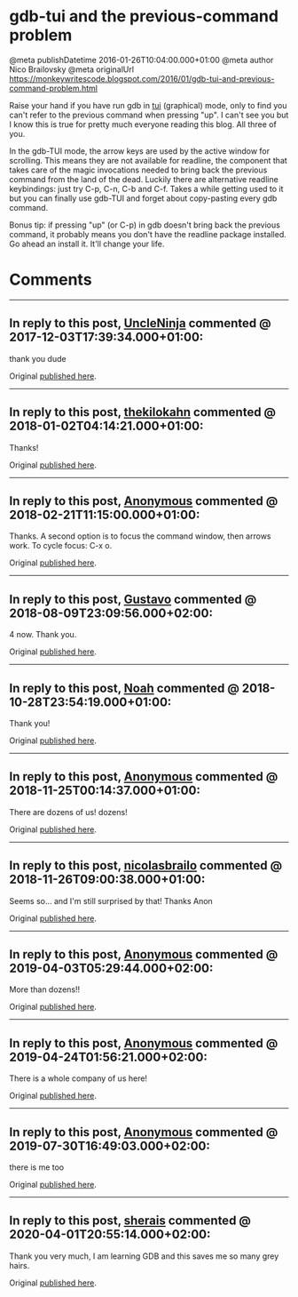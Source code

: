 # gdb-tui and the previous-command problem

@meta publishDatetime 2016-01-26T10:04:00.000+01:00
@meta author Nico Brailovsky
@meta originalUrl https://monkeywritescode.blogspot.com/2016/01/gdb-tui-and-previous-command-problem.html

Raise your hand if you have run gdb in [tui](md_blog/2009/0922_gdbgraphictuimode.md) (graphical) mode, only to find you can't refer to the previous command when pressing "up". I can't see you but I know this is true for pretty much everyone reading this blog. All three of you.

In the gdb-TUI mode, the arrow keys are used by the active window for scrolling. This means they are not available for readline, the component that takes care of the magic invocations needed to bring back the previous command from the land of the dead. Luckily there are alternative readline keybindings: just try C-p, C-n, C-b and C-f. Takes a while getting used to it but you can finally use gdb-TUI and forget about copy-pasting every gdb command.

Bonus tip: if pressing "up" (or C-p) in gdb doesn't bring back the previous command, it probably means you don't have the readline package installed. Go ahead an install it. It'll change your life.


# Comments

---
## In reply to this post, [UncleNinja](md_blog/youfoundadeadlink.md) commented @ 2017-12-03T17:39:34.000+01:00:

thank you dude

Original [published here](md_blog/2016/0126_gdbtuiandthepreviouscommandproblem.md).

---
## In reply to this post, [thekilokahn](md_blog/youfoundadeadlink.md) commented @ 2018-01-02T04:14:21.000+01:00:

Thanks!

Original [published here](md_blog/2016/0126_gdbtuiandthepreviouscommandproblem.md).

---
## In reply to this post, [Anonymous]() commented @ 2018-02-21T11:15:00.000+01:00:

Thanks. A second option is to focus the command window, then arrows work. To cycle focus: C-x o.

Original [published here](md_blog/2016/0126_gdbtuiandthepreviouscommandproblem.md).

---
## In reply to this post, [Gustavo]() commented @ 2018-08-09T23:09:56.000+02:00:

4 now. Thank you.

Original [published here](md_blog/2016/0126_gdbtuiandthepreviouscommandproblem.md).

---
## In reply to this post, [Noah]() commented @ 2018-10-28T23:54:19.000+01:00:

Thank you!

Original [published here](md_blog/2016/0126_gdbtuiandthepreviouscommandproblem.md).

---
## In reply to this post, [Anonymous]() commented @ 2018-11-25T00:14:37.000+01:00:

There are dozens of us! dozens!

Original [published here](md_blog/2016/0126_gdbtuiandthepreviouscommandproblem.md).

---
## In reply to this post, [nicolasbrailo](/md_blog) commented @ 2018-11-26T09:00:38.000+01:00:

Seems so... and I'm still surprised by that!
Thanks Anon

Original [published here](md_blog/2016/0126_gdbtuiandthepreviouscommandproblem.md).

---
## In reply to this post, [Anonymous]() commented @ 2019-04-03T05:29:44.000+02:00:

More than dozens!!

Original [published here](md_blog/2016/0126_gdbtuiandthepreviouscommandproblem.md).

---
## In reply to this post, [Anonymous]() commented @ 2019-04-24T01:56:21.000+02:00:

There is a whole company of us here!

Original [published here](md_blog/2016/0126_gdbtuiandthepreviouscommandproblem.md).

---
## In reply to this post, [Anonymous]() commented @ 2019-07-30T16:49:03.000+02:00:

there is me too

Original [published here](md_blog/2016/0126_gdbtuiandthepreviouscommandproblem.md).

---
## In reply to this post, [sherais](md_blog/youfoundadeadlink.md) commented @ 2020-04-01T20:55:14.000+02:00:

Thank you very much, I am learning GDB and this saves me so many grey hairs.

Original [published here](md_blog/2016/0126_gdbtuiandthepreviouscommandproblem.md).
